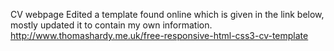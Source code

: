 CV webpage
Edited a template found online which is given in the link below, mostly updated it to contain my own information.
http://www.thomashardy.me.uk/free-responsive-html-css3-cv-template
